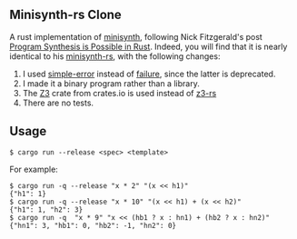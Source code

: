Minisynth-rs Clone
------------------

A rust implementation of [minisynth](https://www.cs.cornell.edu/~asampson/blog/minisynth.html), following Nick Fitzgerald's post [Program Synthesis is Possible in Rust](https://fitzgeraldnick.com/2018/11/15/program-synthesis-is-possible-in-rust.html). Indeed, you will find that it is nearly identical to his [minisynth-rs](https://github.com/fitzgen/minisynth-rs), with the following changes:

1. I used [simple-error](https://crates.io/crates/simple-error) instead of [failure](https://crates.io/crates/failure), since the latter is deprecated.
2. I made it a binary program rather than a library.
3. The [Z3](https://crates.io/crates/z3) crate from crates.io is used instead of [z3-rs](https://github.com/fitzgen/z3-rs)
4. There are no tests.

Usage
-----

```
$ cargo run --release <spec> <template>
```

For example:

```
$ cargo run -q --release "x * 2" "(x << h1)"
{"h1": 1}
$ cargo run -q --release "x * 10" "(x << h1) + (x << h2)"
{"h1": 1, "h2": 3}
$ cargo run -q  "x * 9" "x << (hb1 ? x : hn1) + (hb2 ? x : hn2)"
{"hn1": 3, "hb1": 0, "hb2": -1, "hn2": 0}
```

